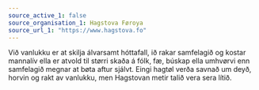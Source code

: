 ```yaml
---
source_active_1: false
source_organisation_1: Hagstova Føroya
source_url_1: "https://www.hagstova.fo"
---
```

Við vanlukku er at skilja álvarsamt hóttafall, ið rakar samfelagið og kostar mannalív ella er atvold til størri skaða á fólk, fæ, búskap ella umhvørvi enn samfelagið megnar at bøta aftur sjálvt. Eingi hagtøl verða savnað um deyð, horvin og rakt av vanlukku, men Hagstovan metir talið vera sera lítið.
